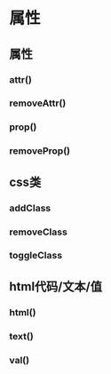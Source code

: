 

#  属性

##  属性

###  attr()

###  removeAttr()

###  prop()

###  removeProp()

##  css类

### addClass

### removeClass

### toggleClass

##  html代码/文本/值

###  html()

###  text()

###  val()